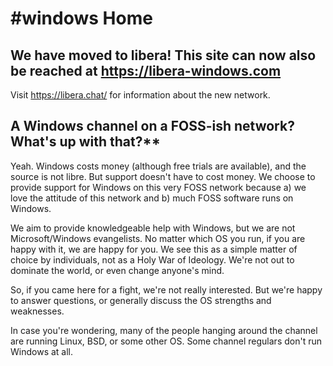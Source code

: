 # #windows Home

## We have moved to libera! This site can now also be reached at https://libera-windows.com

Visit https://libera.chat/ for information about the new network.

## A Windows channel on a FOSS-ish network? What's up with that?**

Yeah. Windows costs money (although free trials are available), and the source is not libre. But support doesn't have to cost money. We choose to provide support for Windows on this very FOSS network because a) we love the attitude of this network and b) much FOSS software runs on Windows.

We aim to provide knowledgeable help with Windows, but we are not Microsoft/Windows evangelists. No matter which OS you run, if you are happy with it, we are happy for you. We see this as a simple matter of choice by individuals, not as a Holy War of Ideology. We're not out to dominate the world, or even change anyone's mind.

So, if you came here for a fight, we're not really interested. But we're happy to answer questions, or generally discuss the OS strengths and weaknesses. 

In case you're wondering, many of the people hanging around the channel are running Linux, BSD, or some other OS. Some channel regulars don't run Windows at all. 
